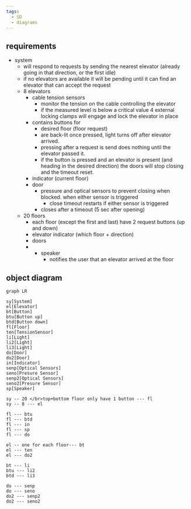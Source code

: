 ```yaml
---
tags:
  - SD
  - diagrams
---
```


## requirements

- system
	- will respond to requests by sending the nearest elevator (already going in that direction, or the first idle)
	- if no elevators are available it will be pending until it can find an elevator that can accept the request
	- 8 elevators
		- cable tension sensors
			- monitor the tension on the cable controlling the elevator
			- if the measured level is below a critical value 4 external locking clamps will engage and lock the elevator in place
		- contains buttons for
			- desired floor (floor request)
			- are back-lit once pressed, light turns off after elevator arrived.
			- pressing after a request is send does nothing until the elevator passed it.
			- if the button is pressed and an elevator is present (and heading in the desired direction) the doors will stop closing and the timeout reset.
		- indicator (current floor)
		- door
			- pressure and optical sensors to prevent closing when blocked. when either sensor is triggered
				- close timeout restarts if either sensor is triggered
			- closes after a timeout (5 sec after opening)
	- 20 floors
		- each floor (except the first and last) have 2 request buttons (up and down)
		- elevator indicator (which floor + direction)
		- doors
		- - speaker
			- notifies the user that an elevator arrived at the floor

## object diagram

```mermaid
graph LR

sy[System]
el[Elevator]
bt[Button]
btu[Button up]
btd[Button down]
fl[Floor]
ten[TensionSensor]
li[Light]
li2[Light]
li3[Light]
do[Door]
do2[Door]
in[Indicator]
senp[Optical Sensors]
seno[Presure Sensor]
senp2[Optical Sensors]
seno2[Presure Sensor]
sp[Speaker]

sy -- 20 </br>top+bottom floor only have 1 button --- fl
sy -- 8 --- el

fl --- btu
fl --- btd
fl --- in
fl --- sp
fl --- do

el -- one for each floor--- bt
el --- ten
el --- do2

bt --- li
btu --- li2
btd --- li3

do --- senp
do --- seno
do2 --- senp2
do2 --- seno2
```
